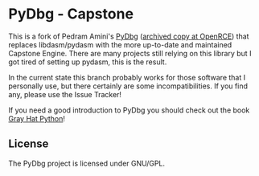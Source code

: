 PyDbg - Capstone
================

This is a fork of Pedram Amini's [PyDbg](http://pedramamini.com/PaiMei/docs/) ([archived copy at OpenRCE](https://github.com/OpenRCE/pydbg)) that replaces libdasm/pydasm with the more up-to-date and maintained Capstone Engine. There are many projects still relying on this library but I got tired of setting up pydasm, this is the result. 

In the current state this branch probably works for those software that I personally use, but there certainly are some incompatibilities. If you find any, please use the Issue Tracker!

If you need a good introduction to PyDbg you should check out the book [Gray Hat Python](https://www.nostarch.com/ghpython.htm)!

License
-------

The PyDbg project is licensed under GNU/GPL.

